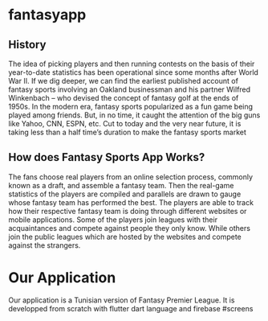 # fantasyapp
## History
The idea of picking players and then running contests on the basis of their year-to-date statistics has been operational since some months after World War II. If we dig deeper, we can find the earliest published account of fantasy sports involving an Oakland businessman and his partner Wilfred Winkenbach – who devised the concept of fantasy golf at the ends of 1950s.
In the modern era, fantasy sports popularized as a fun game being played among friends. But, in no time, it caught the attention of the big guns like Yahoo, CNN, ESPN, etc. Cut to today and the very near future, it is taking less than a half time’s duration to make the fantasy sports market
## How does Fantasy Sports App Works?
The fans choose real players from an online selection process, commonly known as a draft, and assemble a fantasy team. 
Then the real-game statistics of the players are compiled and parallels are drawn to gauge whose fantasy team has performed the best.
The players are able to track how their respective fantasy team is doing through different websites or mobile applications. Some of the players join leagues with their acquaintances and compete against people they only know. While others join the public leagues which are hosted by the websites and compete against the strangers.
# Our Application
Our application is a Tunisian version of Fantasy Premier League.
It is developped from scratch with flutter dart language and firebase
#screens
